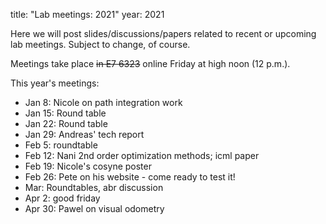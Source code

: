 title: "Lab meetings: 2021"
year: 2021

Here we will post slides/discussions/papers related to recent or upcoming lab meetings. Subject to change, of course.

Meetings take place <strike>in E7 6323</strike> online Friday at high noon (12 p.m.).

This year's meetings:

* Jan 8: Nicole on path integration work
* Jan 15: Round table
* Jan 22: Round table
* Jan 29: Andreas' tech report
* Feb 5: roundtable
* Feb 12: Nani 2nd order optimization methods; icml paper
* Feb 19: Nicole's cosyne poster
* Feb 26: Pete on his website - come ready to test it!
* Mar: Roundtables, abr discussion
* Apr 2: good friday
* Apr 30: Pawel on visual odometry
